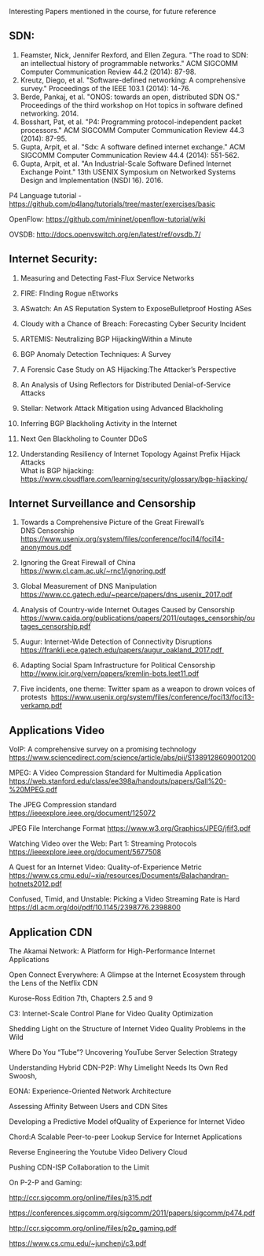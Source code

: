Interesting Papers mentioned in the course, for future reference

## SDN:<br>
1. Feamster, Nick, Jennifer Rexford, and Ellen Zegura. "The road to SDN: an intellectual history of programmable networks." ACM SIGCOMM Computer Communication Review 44.2 (2014): 87-98.<br>
2. Kreutz, Diego, et al. "Software-defined networking: A comprehensive survey." Proceedings of the IEEE 103.1 (2014): 14-76.<br>
3. Berde, Pankaj, et al. "ONOS: towards an open, distributed SDN OS." Proceedings of the third workshop on Hot topics in software defined networking. 2014.<br>
4. Bosshart, Pat, et al. "P4: Programming protocol-independent packet processors." ACM SIGCOMM Computer Communication Review 44.3 (2014): 87-95.<br>
5. Gupta, Arpit, et al. "Sdx: A software defined internet exchange." ACM SIGCOMM Computer Communication Review 44.4 (2014): 551-562.<br>
6. Gupta, Arpit, et al. "An Industrial-Scale Software Defined Internet Exchange Point." 13th USENIX Symposium on Networked Systems Design and Implementation (NSDI 16). 2016.<br>

P4 Language tutorial - https://github.com/p4lang/tutorials/tree/master/exercises/basic

OpenFlow: https://github.com/mininet/openflow-tutorial/wiki

OVSDB: http://docs.openvswitch.org/en/latest/ref/ovsdb.7/


## Internet Security:<br>
1. Measuring and Detecting Fast-Flux Service Networks<br>
2. FIRE: FInding Rogue nEtworks<br>
3. ASwatch: An AS Reputation System to ExposeBulletproof Hosting ASes<br>
4. Cloudy with a Chance of Breach: Forecasting Cyber Security Incident<br>
5. ARTEMIS: Neutralizing BGP HijackingWithin a Minute<br>
6. BGP Anomaly Detection Techniques: A Survey<br>
7. A Forensic Case Study on AS Hijacking:The Attacker’s Perspective<br>
8. An Analysis of Using Reflectors for Distributed Denial-of-Service Attacks<br>
9. Stellar: Network Attack Mitigation using Advanced Blackholing<br>
10. Inferring BGP Blackholing Activity in the Internet<br>
11. Next Gen Blackholing to Counter DDoS<br>

12. Understanding Resiliency of Internet Topology Against Prefix Hijack Attacks<br>
What is BGP hijacking: https://www.cloudflare.com/learning/security/glossary/bgp-hijacking/ <br>


## Internet Surveillance and Censorship<br>
1. Towards a Comprehensive Picture of the Great Firewall’s DNS Censorship
https://www.usenix.org/system/files/conference/foci14/foci14-anonymous.pdf

2. Ignoring the Great Firewall of China
https://www.cl.cam.ac.uk/~rnc1/ignoring.pdf

3. Global Measurement of DNS Manipulation
https://www.cc.gatech.edu/~pearce/papers/dns_usenix_2017.pdf

4. Analysis of Country-wide Internet Outages Caused by Censorship
https://www.caida.org/publications/papers/2011/outages_censorship/outages_censorship.pdf

5. Augur: Internet-Wide Detection of Connectivity Disruptions
https://frankli.ece.gatech.edu/papers/augur_oakland_2017.pdf 

6. Adapting Social Spam Infrastructure for Political Censorship
http://www.icir.org/vern/papers/kremlin-bots.leet11.pdf

7. Five incidents, one theme: Twitter spam as a weapon to drown voices of protests 
https://www.usenix.org/system/files/conference/foci13/foci13-verkamp.pdf


## Applications Video
VoIP: A comprehensive survey on a promising technology
https://www.sciencedirect.com/science/article/abs/pii/S1389128609001200

MPEG: A Video Compression Standard for Multimedia Application
https://web.stanford.edu/class/ee398a/handouts/papers/Gall%20-%20MPEG.pdf
 
The JPEG Compression standard
https://ieeexplore.ieee.org/document/125072


JPEG File Interchange Format
https://www.w3.org/Graphics/JPEG/jfif3.pdf


Watching Video over the Web: Part 1: Streaming Protocols
https://ieeexplore.ieee.org/document/5677508

A Quest for an Internet Video: Quality-of-Experience Metric
https://www.cs.cmu.edu/~xia/resources/Documents/Balachandran-hotnets2012.pdf
 
Confused, Timid, and Unstable: Picking a Video Streaming Rate is Hard
https://dl.acm.org/doi/pdf/10.1145/2398776.2398800



## Application CDN
The Akamai Network: A Platform for High-Performance Internet Applications

Open Connect Everywhere: A Glimpse at the Internet Ecosystem through the Lens of the Netflix CDN

Kurose-Ross Edition 7th, Chapters 2.5 and 9

C3: Internet-Scale Control Plane for Video Quality Optimization

Shedding Light on the Structure of Internet Video Quality Problems in the Wild

Where Do You “Tube”? Uncovering YouTube Server Selection Strategy

Understanding Hybrid CDN-P2P: Why Limelight Needs Its Own Red Swoosh,

EONA: Experience-Oriented Network Architecture

Assessing Affinity Between Users and CDN Sites

Developing a Predictive Model ofQuality of Experience for Internet Video

Chord:A Scalable Peer-to-peer Lookup Service for Internet Applications

Reverse Engineering the Youtube Video Delivery Cloud

Pushing CDN-ISP Collaboration to the Limit

On P-2-P and Gaming: 

http://ccr.sigcomm.org/online/files/p315.pdf

https://conferences.sigcomm.org/sigcomm/2011/papers/sigcomm/p474.pdf

http://ccr.sigcomm.org/online/files/p2p_gaming.pdf

https://www.cs.cmu.edu/~junchenj/c3.pdf



